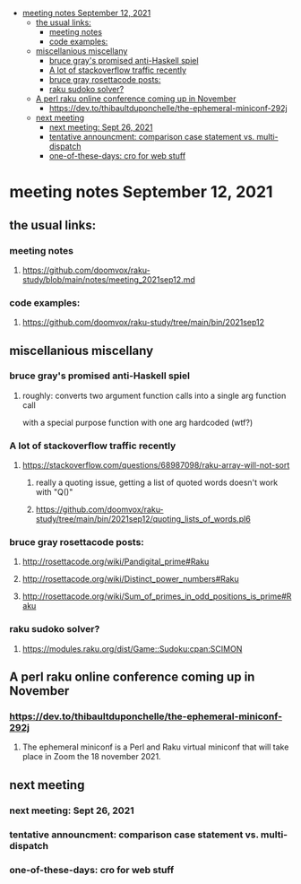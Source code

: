 - [meeting notes September 12, 2021](#orge8a22cb)
  - [the usual links:](#org7bbfb41)
    - [meeting notes](#org543688d)
    - [code examples:](#org08abc76)
  - [miscellanious miscellany](#org798befc)
    - [bruce gray's promised anti-Haskell spiel](#org60b9bf3)
    - [A lot of stackoverflow traffic recently](#orgeb83e12)
    - [bruce gray rosettacode posts:](#orge6e1835)
    - [raku sudoko solver?](#orge34899a)
  - [A perl raku online conference coming up in November](#orgcc83f91)
    - [<https://dev.to/thibaultduponchelle/the-ephemeral-miniconf-292j>](#org14a6a96)
  - [next meeting](#orgd3a7f3e)
    - [next meeting: Sept 26, 2021](#orgfe5c12b)
    - [tentative announcment: comparison case statement vs. multi-dispatch](#orgb6c6d29)
    - [one-of-these-days: cro for web stuff](#org21d9c1c)


<a id="orge8a22cb"></a>

# meeting notes September 12, 2021


<a id="org7bbfb41"></a>

## the usual links:


<a id="org543688d"></a>

### meeting notes

1.  <https://github.com/doomvox/raku-study/blob/main/notes/meeting_2021sep12.md>


<a id="org08abc76"></a>

### code examples:

1.  <https://github.com/doomvox/raku-study/tree/main/bin/2021sep12>


<a id="org798befc"></a>

## miscellanious miscellany


<a id="org60b9bf3"></a>

### bruce gray's promised anti-Haskell spiel

1.  roughly: converts two argument function calls into a single arg function call

    with a special purpose function with one arg hardcoded (wtf?)


<a id="orgeb83e12"></a>

### A lot of stackoverflow traffic recently

1.  <https://stackoverflow.com/questions/68987098/raku-array-will-not-sort>

    1.  really a quoting issue, getting a list of quoted words doesn't work with "Q()"
    
    2.  <https://github.com/doomvox/raku-study/tree/main/bin/2021sep12/quoting_lists_of_words.pl6>


<a id="orge6e1835"></a>

### bruce gray rosettacode posts:

1.  <http://rosettacode.org/wiki/Pandigital_prime#Raku>

2.  <http://rosettacode.org/wiki/Distinct_power_numbers#Raku>

3.  <http://rosettacode.org/wiki/Sum_of_primes_in_odd_positions_is_prime#Raku>


<a id="orge34899a"></a>

### raku sudoko solver?

1.  <https://modules.raku.org/dist/Game::Sudoku:cpan:SCIMON>


<a id="orgcc83f91"></a>

## A perl raku online conference coming up in November


<a id="org14a6a96"></a>

### <https://dev.to/thibaultduponchelle/the-ephemeral-miniconf-292j>

1.  The ephemeral miniconf is a Perl and Raku virtual miniconf that will take place in Zoom the 18 november 2021.


<a id="orgd3a7f3e"></a>

## next meeting


<a id="orgfe5c12b"></a>

### next meeting: Sept 26, 2021


<a id="orgb6c6d29"></a>

### tentative announcment: comparison case statement vs. multi-dispatch


<a id="org21d9c1c"></a>

### one-of-these-days: cro for web stuff
